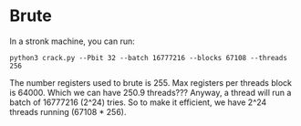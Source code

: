 # Brute

In a stronk machine, you can run:

```
python3 crack.py --Pbit 32 --batch 16777216 --blocks 67108 --threads 256
```

The number registers used to brute is 255. Max registers per threads block is 64000. Which we can have 250.9 threads??? Anyway, a thread will run a batch of 16777216 (2^24) tries. So to make it efficient, we have 2^24 threads running (67108 * 256).
